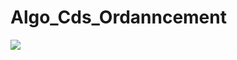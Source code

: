 # Algo_Cds_Ordanncement
![](https://github.com/timotito/Algo_Cds_Ordanncement/blob/master/output_diagram_gantt(1).png?raw=true)
